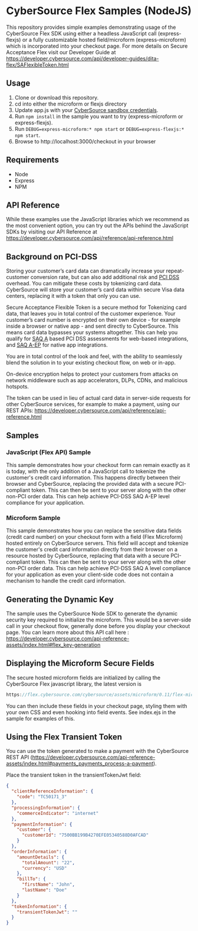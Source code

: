# CyberSource Flex Samples (NodeJS)

This repository provides simple examples demonstrating usage of the CyberSource Flex SDK using either a headless JavaScript call (express-flexjs) or a fully customizable hosted field/microform (express-microform) which is incorporated into your checkout page.  For more details on Secure Acceptance Flex visit our Developer Guide at https://developer.cybersource.com/api/developer-guides/dita-flex/SAFlexibleToken.html

## Usage

1. Clone or download this repository.
2. cd into either the microform or flexjs directory
3. Update app.js with your [CyberSource sandbox credentials](https://ebc2test.cybersource.com). 
4. Run ```npm install``` in the sample you want to try (express-microform or express-flexjs).
5. Run ```DEBUG=express-microform:* npm start``` or ```DEBUG=express-flexjs:* npm start```.
6. Browse to http://localhost:3000/checkout in your browser

## Requirements
* Node
* Express
* NPM


## API Reference
While these examples use the JavaScript libraries which we recommend as the most convenient option, you can try out the APIs behind the JavaScript SDKs by visiting our API Reference at https://developer.cybersource.com/api/reference/api-reference.html

## Background on PCI-DSS

Storing your customer’s card data can dramatically increase your repeat-customer conversion rate, but can also add additional risk and [PCI DSS](https://www.pcisecuritystandards.org/pci_security/) overhead. You can mitigate these costs by tokenizing card data. CyberSource will store your customer’s card data within secure Visa data centers, replacing it with a token that only you can use. 

Secure Acceptance Flexible Token is a secure method for Tokenizing card data, that leaves you in total control of the customer experience. Your customer’s card number is encrypted on their own device - for example inside a browser or native app - and sent directly to CyberSource. This means card data bypasses your systems altogether. This can help you qualify for [SAQ A](https://www.pcisecuritystandards.org/documents/Understanding_SAQs_PCI_DSS_v3.pdf) based PCI DSS assessments for web-based integrations, and [SAQ A-EP](https://www.pcisecuritystandards.org/documents/Understanding_SAQs_PCI_DSS_v3.pdf) for native app integrations.

You are in total control of the look and feel, with the ability to seamlessly blend the solution in to your existing checkout flow, on web or in-app.

On-device encryption helps to protect your customers from attacks on network middleware such as app accelerators, DLPs, CDNs, and malicious hotspots.

The token can be used in lieu of actual card data in server-side requests for other CyberSource services, for example to make a payment, using our REST APIs: https://developer.cybersource.com/api/reference/api-reference.html

## Samples

### JavaScript (Flex API) Sample

This sample demonstrates how your checkout form can remain exactly as it is today, with the only addition of a JavaScript call to tokenize the customer's credit card information. This happens directly between their browser and CyberSource, replacing the provided data with a secure PCI-compliant token. This can then be sent to your server along with the other non-PCI order data.  This can help achieve PCI-DSS SAQ A-EP level compliance for your application.  

### Microform Sample

This sample demonstrates how you can replace the sensitive data fields (credit card number) on your checkout form with a field (Flex Microform) hosted entirely on CyberSource servers. This field will accept and tokenize the customer's credit card information directly from their browser on a resource hosted by CyberSource, replacing that data with a secure PCI-compliant token. This can then be sent to your server along with the other non-PCI order data.  This can help achieve PCI-DSS SAQ A level compliance for your application as even your client-side code does not contain a mechanism to handle the credit card information.

## Generating the Dynamic Key
The sample uses the CyberSource Node SDK to generate the dynamic security key required to initialize the microform.  This would be a server-side call in your checkout flow, generally done before you display your checkout page. You can learn more about this API call here : https://developer.cybersource.com/api-reference-assets/index.html#flex_key-generation 


## Displaying the Microform Secure Fields
The secure hosted microform fields are initialized by calling the CyberSource Flex javascript library, the latest version is 

````javascript
https://flex.cybersource.com/cybersource/assets/microform/0.11/flex-microform.min.js
```` 
You can then include these fields in your checkout page, styling them with your own CSS and even hooking into field events.
See index.ejs in the sample for examples of this.

## Using the Flex Transient Token

You can use the token generated to make a payment with the CyberSource REST API (https://developer.cybersource.com/api-reference-assets/index.html#payments_payments_process-a-payment).  

Place the transient token in the transientTokenJwt field:

```json
{
  "clientReferenceInformation": {
    "code": "TC50171_3"
  },
  "processingInformation": {
    "commerceIndicator": "internet"
  },
  "paymentInformation": {
    "customer": {
      "customerId": "7500BB199B4270EFE05340588D0AFCAD"
    }
  },
  "orderInformation": {
    "amountDetails": {
      "totalAmount": "22",
      "currency": "USD"
    },
    "billTo": {
      "firstName": "John",
      "lastName": "Doe"
    }
  },
  "tokenInformation": {
    "transientTokenJwt": ""
  }
}

```


